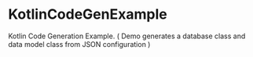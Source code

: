 # KotlinCodeGenExample
Kotlin Code Generation Example. ( Demo generates a database class and data model class from JSON configuration )
